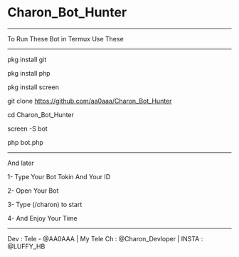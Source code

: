 # Charon_Bot_Hunter

---------------------

To Run These Bot in Termux Use These

---------------------

pkg install git

pkg install php

pkg install screen

git clone https://github.com/aa0aaa/Charon_Bot_Hunter

cd Charon_Bot_Hunter

screen -S bot

php bot.php

---------------------

And later

1- Type Your Bot Tokin And Your ID

2- Open Your Bot

3- Type (/charon) to start

4- And Enjoy Your Time

---------------------

Dev : Tele - @AA0AAA | My Tele Ch : @Charon_Devloper | INSTA : @LUFFY_HB

